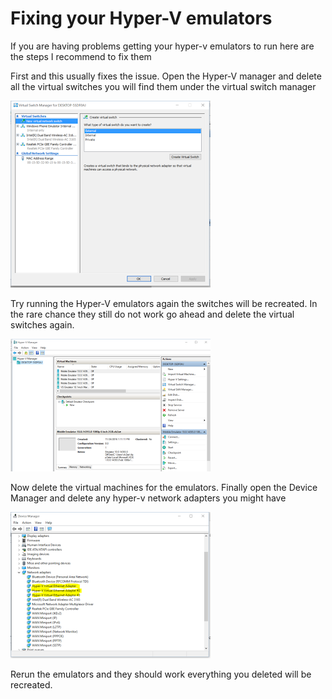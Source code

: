 # Fixing your Hyper-V emulators

If you are having problems getting your hyper-v emulators to run here are the steps I recommend to fix them



First and this usually fixes the issue.  Open the Hyper-V manager and delete all the virtual switches you will find them under the virtual switch manager




![Virtual Switch Manager](/images/virtualSwitches.PNG) 




Try running the Hyper-V emulators again the switches will be recreated.  In the rare chance they still do not work go ahead and delete the virtual switches again. 




![Hyper-V manager](/images/hyperv.PNG) 




Now delete the virtual machines for the emulators.  Finally open the Device Manager and delete any hyper-v network adapters you might have




![DeviceManager](/images/devicemanager.PNG) 






Rerun the emulators and they should work everything you deleted will be recreated.
